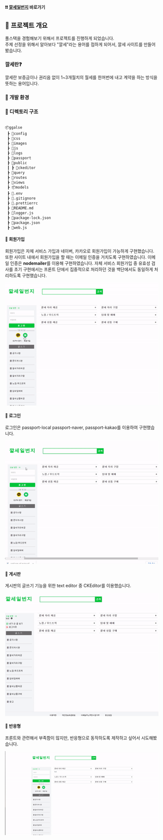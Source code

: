 
<b>❗❗ [깔세일번지](http://ggalse1.com) 바로가기</b>
<h2>🏃  프로젝트 개요 </h2>

<p>
    풀스택을 경험해보기 위해서 프로젝트를 진행하게 되었습니다. <br>
    주제 선정을 위해서 알아보다 "깔세"라는 용어를 접하게 되어서, 깔세 사이트를 만들어 봤습니다.
</p>
<h3>깔세란❓</h3>
<p>깔세란 보증금이나 권리음 없이 1~3개월치의 월세를 한꺼번에 내고 계약을 하는 방식을 뜻하는 용어입니다. </p>
<h3>🔨 개발 환경</h3>
<p></p>
<h3>🔧 디렉토리 구조 </h3>

```shell

📦ggalse
 ┣ 📂config
 ┣ 📂css
 ┣ 📂images
 ┣ 📂js
 ┣ 📂logs
 ┣ 📂passport
 ┣ 📂public
 ┃ ┣ 📂ckeditor
 ┣ 📂query
 ┣ 📂routes
 ┣ 📂views
 ┣ 📦models
 ┣ 📜.env
 ┣ 📜.gitignore
 ┣ 📜.prettierrc
 ┣ 📜README.md
 ┣ 📜logger.js
 ┣ 📜package-lock.json
 ┣ 📜package.json
 ┣ 📜web.js

```

#### 🏁 회원가입
<p>
    회원가입은 자체 서비스 가입과 네이버, 카카오로 회원가입이 가능하게 구현했습니다. 
    또한 사이트 내에서 회원가입을 할 때는 이메일 인증을 거치도록 구현하였습니다. 이메일 인증은 <b>nodemailer</b>를 이용해 구현하였습니다.
    자체 서비스 회원가입 중 유효성 검사를 초기 구현에서는 프론트 단에서 집중적으로 처리하던 것을 백단에서도 동일하게 처리하도록 구현했습니다.
</p>
<img src="https://github.com/Lee-moo/full_stack_study-by-making-GGALSE/blob/main/join.gif">

#### 🏁 로그인
<p>
    로그인은 passport-local passport-naver, passport-kakao를 이용하여 구현했습니다.
</p>

<img src="https://github.com/Lee-moo/full_stack_study-by-making-GGALSE/blob/main/login.gif">

#### 🏁 게시판
<p>
    게시판의 글쓰기 기능을 위한 text editor 중 CKEditor를 이용했습니다.
</p>
<img src="https://github.com/Lee-moo/full_stack_study-by-making-GGALSE/blob/main/post.gif">

#### 🏁 반응형 
<p>
   프론트와 관련해서 부족함이 많지만, 반응형으로 동작하도록 제작하고 싶어서 시도해봤습니다.  
</p>

<img src="https://github.com/Lee-moo/full_stack_study-by-making-GGALSE/blob/main/responsive.gif">
